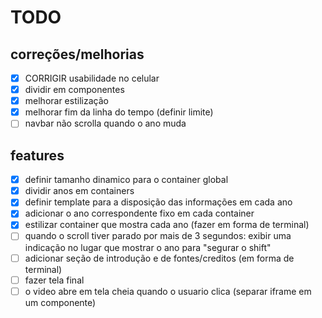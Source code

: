 # TODO

## correções/melhorias
- [x] CORRIGIR usabilidade no celular 
- [x] dividir em componentes
- [x] melhorar estilização
- [x] melhorar fim da linha do tempo (definir limite)
- [ ] navbar não scrolla quando o ano muda

## features
- [x] definir tamanho dinamico para o container global
- [x] dividir anos em containers
- [x] definir template para a disposição das informações em cada ano
- [x] adicionar o ano correspondente fixo em cada container
- [x] estilizar container que mostra cada ano (fazer em forma de terminal)
- [ ] quando o scroll tiver parado por mais de 3 segundos: exibir uma indicação no lugar que mostrar o ano para "segurar o shift"
- [ ] adicionar seção de introdução e de fontes/creditos (em forma de terminal)
- [ ] fazer tela final
- [ ] o video abre em tela cheia quando o usuario clica (separar iframe em um componente)
